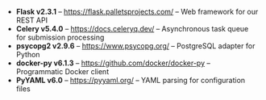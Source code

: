 - **Flask v2.3.1** – https://flask.palletsprojects.com/ – Web framework for our REST API  
- **Celery v5.4.0** – https://docs.celeryq.dev/ – Asynchronous task queue for submission processing  
- **psycopg2 v2.9.6** – https://www.psycopg.org/ – PostgreSQL adapter for Python  
- **docker-py v6.1.3** – https://github.com/docker/docker-py – Programmatic Docker client  
- **PyYAML v6.0** – https://pyyaml.org/ – YAML parsing for configuration files